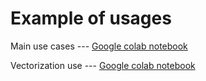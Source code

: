 # Example of usages

Main use cases --- [Google colab notebook](https://colab.research.google.com/drive/1xoFGedC0BiihVVohDnw3p4l5Xz0w4vLQ?usp=sharing)

Vectorization use --- [Google colab notebook](https://colab.research.google.com/drive/1WaB6Cb_iiWE_Skn4ZT0hc5uK7TJ_RnRf?usp=sharing)
